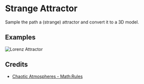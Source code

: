 # Strange Attractor

Sample the path a (strange) attractor
and convert it to a 3D model.

## Examples

![Lorenz Attractor](images/lornez.png)

## Credits

* [Chaotic Atmospheres - Math:Rules](http://chaoticatmospheres.com/mathrules-strange-attractors)
